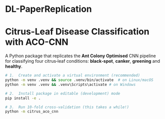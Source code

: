 # DL-PaperReplication

# Citrus-Leaf Disease Classification with ACO-CNN

A Python package that replicates the **Ant Colony Optimised** CNN
pipeline for classifying four citrus‑leaf conditions: **black‑spot**, **canker**,
**greening** and **healthy**.

```bash
# 1.  Create and activate a virtual environment (recommended)
python -m venv .venv && source .venv/bin/activate  # on Linux/macOS
python -m venv .venv && .venv\Scripts\activate # on Windows

# 2.  Install package in editable (development) mode
pip install -e .

# 3.  Run 10‑fold cross‑validation (this takes a while!)
python -m citrus_aco_cnn
```